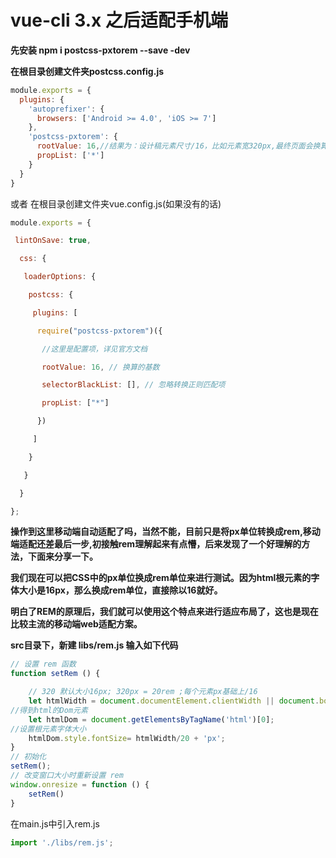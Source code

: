 #  vue-cli 3.x 之后适配手机端

**先安装 npm i postcss-pxtorem  --save -dev**

**在根目录创建文件夹postcss.config.js**

```js
module.exports = {
  plugins: {
    'autoprefixer': {
      browsers: ['Android >= 4.0', 'iOS >= 7']
    },
    'postcss-pxtorem': {
      rootValue: 16,//结果为：设计稿元素尺寸/16，比如元素宽320px,最终页面会换算成 20rem
      propList: ['*']
    }
  }
}
```

或者 在根目录创建文件夹vue.config.js(如果没有的话)

```js
module.exports = {

 lintOnSave: true,

  css: {

   loaderOptions: {

    postcss: {

     plugins: [

      require("postcss-pxtorem")({

       //这里是配置项，详见官方文档

       rootValue: 16, // 换算的基数

       selectorBlackList: [], // 忽略转换正则匹配项

       propList: ["*"]

      })

     ]

    }

   }

  }

};
```

**操作到这里移动端自动适配了吗，当然不能，目前只是将px单位转换成rem,移动端适配还差最后一步,初接触rem理解起来有点懵，后来发现了一个好理解的方法，下面来分享一下。**

**我们现在可以把CSS中的px单位换成rem单位来进行测试。因为html根元素的字体大小是16px，那么换成rem单位，直接除以16就好。**

**明白了REM的原理后，我们就可以使用这个特点来进行适应布局了，这也是现在比较主流的移动端web适配方案。**

**src目录下，新建 libs/rem.js 输入如下代码**



```js
// 设置 rem 函数
function setRem () {

    // 320 默认大小16px; 320px = 20rem ;每个元素px基础上/16
    let htmlWidth = document.documentElement.clientWidth || document.body.clientWidth;
//得到html的Dom元素
    let htmlDom = document.getElementsByTagName('html')[0];
//设置根元素字体大小
    htmlDom.style.fontSize= htmlWidth/20 + 'px';
}
// 初始化
setRem();
// 改变窗口大小时重新设置 rem
window.onresize = function () {
    setRem()
}
```

在main.js中引入rem.js

```js
import './libs/rem.js';
```